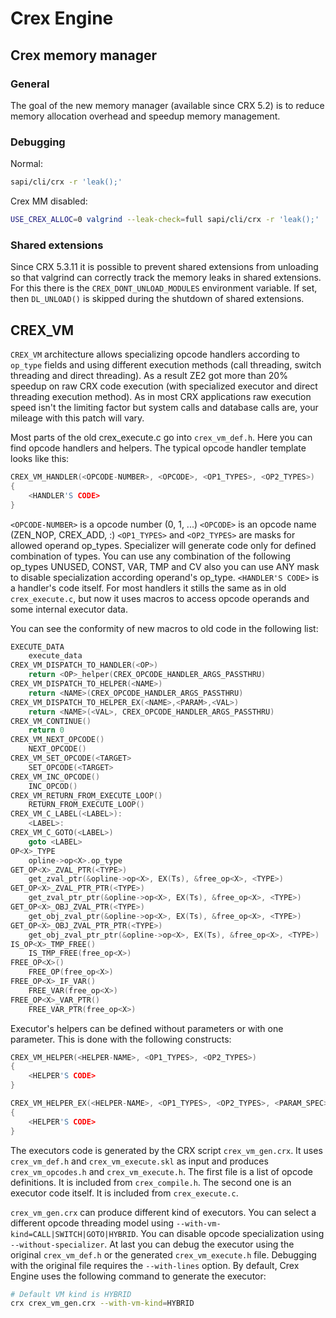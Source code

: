 # Crex Engine

## Crex memory manager

### General

The goal of the new memory manager (available since CRX 5.2) is to reduce memory
allocation overhead and speedup memory management.

### Debugging

Normal:

```bash
sapi/cli/crx -r 'leak();'
```

Crex MM disabled:

```bash
USE_CREX_ALLOC=0 valgrind --leak-check=full sapi/cli/crx -r 'leak();'
```

### Shared extensions

Since CRX 5.3.11 it is possible to prevent shared extensions from unloading so
that valgrind can correctly track the memory leaks in shared extensions. For
this there is the `CREX_DONT_UNLOAD_MODULES` environment variable. If set, then
`DL_UNLOAD()` is skipped during the shutdown of shared extensions.

## CREX_VM

`CREX_VM` architecture allows specializing opcode handlers according to
`op_type` fields and using different execution methods (call threading, switch
threading and direct threading). As a result ZE2 got more than 20% speedup on
raw CRX code execution (with specialized executor and direct threading execution
method). As in most CRX applications raw execution speed isn't the limiting
factor but system calls and database calls are, your mileage with this patch
will vary.

Most parts of the old crex_execute.c go into `crex_vm_def.h`. Here you can find
opcode handlers and helpers. The typical opcode handler template looks like
this:

```c
CREX_VM_HANDLER(<OPCODE-NUMBER>, <OPCODE>, <OP1_TYPES>, <OP2_TYPES>)
{
    <HANDLER'S CODE>
}
```

`<OPCODE-NUMBER>` is a opcode number (0, 1, ...)
`<OPCODE>` is an opcode name (ZEN_NOP, CREX_ADD, :)
`<OP1_TYPES>` and `<OP2_TYPES>` are masks for allowed operand op_types.
Specializer will generate code only for defined combination of types. You can
use any combination of the following op_types UNUSED, CONST, VAR, TMP and CV
also you can use ANY mask to disable specialization according operand's op_type.
`<HANDLER'S CODE>` is a handler's code itself. For most handlers it stills the
same as in old `crex_execute.c`, but now it uses macros to access opcode
operands and some internal executor data.

You can see the conformity of new macros to old code in the following list:

```c
EXECUTE_DATA
    execute_data
CREX_VM_DISPATCH_TO_HANDLER(<OP>)
    return <OP>_helper(CREX_OPCODE_HANDLER_ARGS_PASSTHRU)
CREX_VM_DISPATCH_TO_HELPER(<NAME>)
    return <NAME>(CREX_OPCODE_HANDLER_ARGS_PASSTHRU)
CREX_VM_DISPATCH_TO_HELPER_EX(<NAME>,<PARAM>,<VAL>)
    return <NAME>(<VAL>, CREX_OPCODE_HANDLER_ARGS_PASSTHRU)
CREX_VM_CONTINUE()
    return 0
CREX_VM_NEXT_OPCODE()
    NEXT_OPCODE()
CREX_VM_SET_OPCODE(<TARGET>
    SET_OPCODE(<TARGET>
CREX_VM_INC_OPCODE()
    INC_OPCOD()
CREX_VM_RETURN_FROM_EXECUTE_LOOP()
    RETURN_FROM_EXECUTE_LOOP()
CREX_VM_C_LABEL(<LABEL>):
    <LABEL>:
CREX_VM_C_GOTO(<LABEL>)
    goto <LABEL>
OP<X>_TYPE
    opline->op<X>.op_type
GET_OP<X>_ZVAL_PTR(<TYPE>)
    get_zval_ptr(&opline->op<X>, EX(Ts), &free_op<X>, <TYPE>)
GET_OP<X>_ZVAL_PTR_PTR(<TYPE>)
    get_zval_ptr_ptr(&opline->op<X>, EX(Ts), &free_op<X>, <TYPE>)
GET_OP<X>_OBJ_ZVAL_PTR(<TYPE>)
    get_obj_zval_ptr(&opline->op<X>, EX(Ts), &free_op<X>, <TYPE>)
GET_OP<X>_OBJ_ZVAL_PTR_PTR(<TYPE>)
    get_obj_zval_ptr_ptr(&opline->op<X>, EX(Ts), &free_op<X>, <TYPE>)
IS_OP<X>_TMP_FREE()
    IS_TMP_FREE(free_op<X>)
FREE_OP<X>()
    FREE_OP(free_op<X>)
FREE_OP<X>_IF_VAR()
    FREE_VAR(free_op<X>)
FREE_OP<X>_VAR_PTR()
    FREE_VAR_PTR(free_op<X>)
```

Executor's helpers can be defined without parameters or with one parameter. This
is done with the following constructs:

```c
CREX_VM_HELPER(<HELPER-NAME>, <OP1_TYPES>, <OP2_TYPES>)
{
    <HELPER'S CODE>
}

CREX_VM_HELPER_EX(<HELPER-NAME>, <OP1_TYPES>, <OP2_TYPES>, <PARAM_SPEC>)
{
    <HELPER'S CODE>
}
```

The executors code is generated by the CRX script `crex_vm_gen.crx`. It uses
`crex_vm_def.h` and `crex_vm_execute.skl` as input and produces
`crex_vm_opcodes.h` and `crex_vm_execute.h`. The first file is a list of opcode
definitions. It is included from `crex_compile.h`. The second one is an executor
code itself. It is included from `crex_execute.c`.

`crex_vm_gen.crx` can produce different kind of executors. You can select a
different opcode threading model using `--with-vm-kind=CALL|SWITCH|GOTO|HYBRID`.
You can disable opcode specialization using `--without-specializer`.
At last you can debug the executor using the original `crex_vm_def.h` or the
generated `crex_vm_execute.h` file. Debugging with the original file requires
the `--with-lines` option. By default, Crex Engine uses the following
command to generate the executor:

```bash
# Default VM kind is HYBRID
crx crex_vm_gen.crx --with-vm-kind=HYBRID
```
